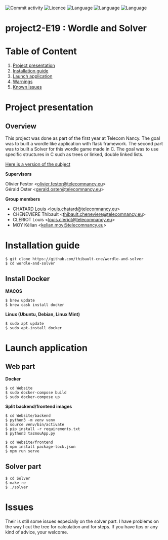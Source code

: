 ![Commit activity](https://img.shields.io/github/commit-activity/w/thibault-cne/wordle-and-solver)
![Licence](https://img.shields.io/github/license/thibault-cne/wordle-and-solver)
![Language](https://img.shields.io/badge/Solver-C-brightgreen)
![Language](https://img.shields.io/badge/Frontend-VueJS-brightgreen)
![Language](https://img.shields.io/badge/Backend-flask-brightgreen)

# project2-E19 : Wordle and Solver

# Table of Content

1. [Project presentation](#project-presentation)
2. [Installation guide](#installation-guide)
3. [Launch application](#launch-application)
4. [Warnings](#warnings)
5. [Known issues](#issues)


# Project presentation

## Overview
This project was done as part of the first year at Telecom Nancy. The goal was to built a wordle like application with flask framework. The second part was to built a Solver for this wordle game made in C. The goal was to use specific structures in C such as trees or linked, double linked lists.

[Here is a version of the subject](./Documents/Projet_P2I2_S2_2122_DP.pdf)

**Supervisors**

Olivier Festor <<olivier.festor@telecomnancy.eu>>  
Gérald Oster <<gerald.oster@telecomnancy.eu>>


**Group members**

* CHATARD Louis <<louis.chatard@telecomnancy.eu>>
* CHENEVIERE Thibault <<thibault.cheneviere@telecomnancy.eu>>
* CLERIOT Louis <<louis.cleriot@telecomnancy.eu>>
* MOY Kélian <<kelian.moy@telecomnancy.eu>>

# Installation guide

``` shell
$ git clone https://github.com/thibault-cne/wordle-and-solver
$ cd wordle-and-solver
```

## Install Docker

**MACOS**

``` shell
$ brew update
$ brew cask install docker
```

**Linux (Ubuntu, Debian, Linux Mint)**

``` shell
$ sudo apt update
$ sudo apt-install docker
```

# Launch application

## Web part

**Docker**

``` shell
$ cd Website
$ sudo docker-compose build
$ sudo docker-compose up
```

**Split backend/frontend images**

``` shell
$ cd Website/backend
$ python3 -m venv venv
$ source venv/bin/activate
$ pip install -r requirements.txt
$ python3 tazmouApp.py
```

``` shell
$ cd Website/frontend
$ npm install package-lock.json
$ npm run serve
```

## Solver part
``` shell
$ cd Solver
$ make re
$ ./solver
```

# Issues
Their is still some issues especially on the solver part. I have problems on the way I cut the tree for calculation and for steps. If you have tips or any kind of advice, your welcome.
